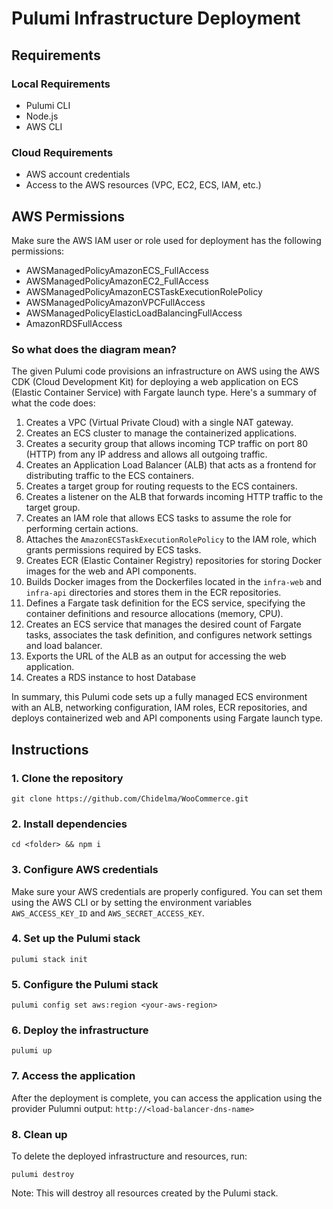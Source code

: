 # Pulumi Infrastructure Deployment

## Requirements

### Local Requirements
- Pulumi CLI 
- Node.js
- AWS CLI 

### Cloud Requirements
- AWS account credentials
- Access to the AWS resources (VPC, EC2, ECS, IAM, etc.)

## AWS Permissions

Make sure the AWS IAM user or role used for deployment has the following permissions:
- AWSManagedPolicyAmazonECS_FullAccess
- AWSManagedPolicyAmazonEC2_FullAccess
- AWSManagedPolicyAmazonECSTaskExecutionRolePolicy
- AWSManagedPolicyAmazonVPCFullAccess
- AWSManagedPolicyElasticLoadBalancingFullAccess
- AmazonRDSFullAccess

### So what does the diagram mean?

The given Pulumi code provisions an infrastructure on AWS using the AWS CDK (Cloud Development Kit) for deploying a web application on ECS (Elastic Container Service) with Fargate launch type. Here's a summary of what the code does:

1. Creates a VPC (Virtual Private Cloud) with a single NAT gateway.
2. Creates an ECS cluster to manage the containerized applications.
3. Creates a security group that allows incoming TCP traffic on port 80 (HTTP) from any IP address and allows all outgoing traffic.
4. Creates an Application Load Balancer (ALB) that acts as a frontend for distributing traffic to the ECS containers.
5. Creates a target group for routing requests to the ECS containers.
6. Creates a listener on the ALB that forwards incoming HTTP traffic to the target group.
7. Creates an IAM role that allows ECS tasks to assume the role for performing certain actions.
8. Attaches the `AmazonECSTaskExecutionRolePolicy` to the IAM role, which grants permissions required by ECS tasks.
9. Creates ECR (Elastic Container Registry) repositories for storing Docker images for the web and API components.
10. Builds Docker images from the Dockerfiles located in the `infra-web` and `infra-api` directories and stores them in the ECR repositories.
11. Defines a Fargate task definition for the ECS service, specifying the container definitions and resource allocations (memory, CPU).
12. Creates an ECS service that manages the desired count of Fargate tasks, associates the task definition, and configures network settings and load balancer.
13. Exports the URL of the ALB as an output for accessing the web application.
14. Creates a RDS instance to host Database

In summary, this Pulumi code sets up a fully managed ECS environment with an ALB, networking configuration, IAM roles, ECR repositories, and deploys containerized web and API components using Fargate launch type.

## Instructions

### 1. Clone the repository

`git clone https://github.com/Chidelma/WooCommerce.git`

### 2. Install dependencies

`cd <folder> && npm i`

### 3. Configure AWS credentials

Make sure your AWS credentials are properly configured. You can set them using the AWS CLI or by setting the environment variables `AWS_ACCESS_KEY_ID` and `AWS_SECRET_ACCESS_KEY`.

### 4. Set up the Pulumi stack

`pulumi stack init`

### 5. Configure the Pulumi stack

`pulumi config set aws:region <your-aws-region>`

### 6. Deploy the infrastructure

`pulumi up`

### 7. Access the application

After the deployment is complete, you can access the application using the provider Pulumni output: `http://<load-balancer-dns-name>`

### 8. Clean up

To delete the deployed infrastructure and resources, run:

`pulumi destroy`

Note: This will destroy all resources created by the Pulumi stack.
